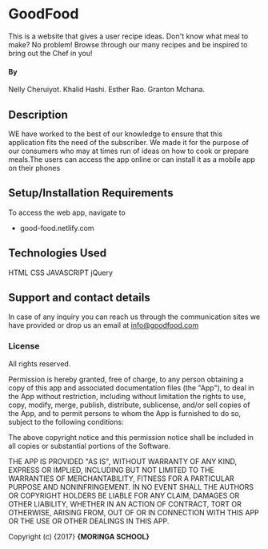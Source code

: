 # GoodFood

This is a website that gives a user recipe ideas. Don't know what meal to make? No problem! Browse through our many recipes and be inspired to bring out the Chef in you!

#### By
Nelly Cheruiyot.
Khalid Hashi.
Esther Rao.
Granton Mchana.
## Description
WE have worked to the best of our knowledge to ensure that this application fits the need of the subscriber. We made it for the purpose of our consumers who may at times run of ideas on how to cook or prepare meals.The users can access the app online or can install it as a mobile app on their phones

## Setup/Installation Requirements
To access the web app, navigate to 
* good-food.netlify.com

## Technologies Used

HTML
CSS
JAVASCRIPT
jQuery
## Support and contact details

In case of any inquiry you can reach us through the communication sites we have provided or drop us an email at info@goodfood.com
### License

All rights reserved.

Permission is hereby granted, free of charge, to any person obtaining a copy
of this app and associated documentation files (the "App"), to deal
in the App without restriction, including without limitation the rights
to use, copy, modify, merge, publish, distribute, sublicense, and/or sell
copies of the App, and to permit persons to whom the App is
furnished to do so, subject to the following conditions:

The above copyright notice and this permission notice shall be included in
all copies or substantial portions of the Software.

THE APP IS PROVIDED "AS IS", WITHOUT WARRANTY OF ANY KIND, EXPRESS OR
IMPLIED, INCLUDING BUT NOT LIMITED TO THE WARRANTIES OF MERCHANTABILITY,
FITNESS FOR A PARTICULAR PURPOSE AND NONINFRINGEMENT. IN NO EVENT SHALL THE
AUTHORS OR COPYRIGHT HOLDERS BE LIABLE FOR ANY CLAIM, DAMAGES OR OTHER
LIABILITY, WHETHER IN AN ACTION OF CONTRACT, TORT OR OTHERWISE, ARISING FROM,
OUT OF OR IN CONNECTION WITH THIS APP OR THE USE OR OTHER DEALINGS IN
THIS APP.

Copyright (c) {2017} **{MORINGA SCHOOL}**

